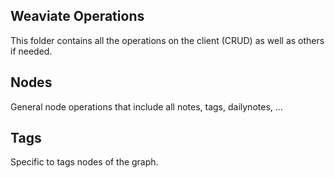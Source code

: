## Weaviate Operations

This folder contains all the operations on the client (CRUD) as well as others if needed.

## Nodes

General node operations that include all notes, tags, dailynotes, ...

## Tags

Specific to tags nodes of the graph.
